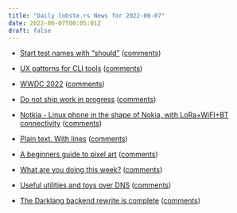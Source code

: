 ```yaml
---
title: "Daily lobste.rs News for 2022-06-07"
date: 2022-06-07T00:05:01Z
draft: false
---
```






- [Start test names with “should”](https://paperless.blog/start-test-names-with-should)
  ([comments](https://lobste.rs/s/jgfkbc/start_test_names_with_should))



- [UX patterns for CLI tools](http://lucasfcosta.com/2022/06/01/ux-patterns-cli-tools.html)
  ([comments](https://lobste.rs/s/av7f4o/ux_patterns_for_cli_tools))



- [WWDC 2022](https://www.apple.com/apple-events/)
  ([comments](https://lobste.rs/s/bci2dx/wwdc_2022))



- [Do not ship work in progress](https://do-not-ship.it/)
  ([comments](https://lobste.rs/s/gilukf/do_not_ship_work_progress))



- [Notkia - Linux phone in the shape of Nokia, with LoRa+WiFI+BT connectivity](https://www.hackster.io/reimunotmoe/notkia-f6e772)
  ([comments](https://lobste.rs/s/xtvsvp/notkia_linux_phone_shape_nokia_with_lora))



- [Plain text. With lines](http://akkartik.name/lines.html)
  ([comments](https://lobste.rs/s/icwt3j/plain_text_with_lines))



- [A beginners guide to pixel art](https://smoldungeon.com/pixel-art)
  ([comments](https://lobste.rs/s/6oc1b1/beginners_guide_pixel_art))



- [What are you doing this week?]()
  ([comments](https://lobste.rs/s/t7ihmz/what_are_you_doing_this_week))



- [Useful utilities and toys over DNS](https://dns.toys)
  ([comments](https://lobste.rs/s/baxd5m/useful_utilities_toys_over_dns))



- [The Darklang backend rewrite is complete](https://blog.darklang.com/backend-rewrite-complete/)
  ([comments](https://lobste.rs/s/mezbqp/darklang_backend_rewrite_is_complete))


